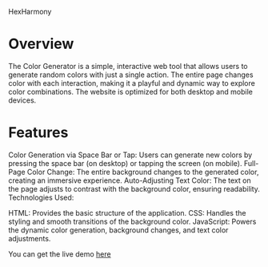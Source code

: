 HexHarmony
# Overview
The Color Generator is a simple, interactive web tool that allows users to generate random colors with just a single action. The entire page changes color with each interaction, making it a playful and dynamic way to explore color combinations. The website is optimized for both desktop and mobile devices.

# Features
Color Generation via Space Bar or Tap: Users can generate new colors by pressing the space bar (on desktop) or tapping the screen (on mobile).
Full-Page Color Change: The entire background changes to the generated color, creating an immersive experience.
Auto-Adjusting Text Color: The text on the page adjusts to contrast with the background color, ensuring readability.
Technologies Used:

HTML: Provides the basic structure of the application.
CSS: Handles the styling and smooth transitions of the background color.
JavaScript: Powers the dynamic color generation, background changes, and text color adjustments.

You can get the live demo [here](https://codepen.io/grealish/pen/RwXGadz)

